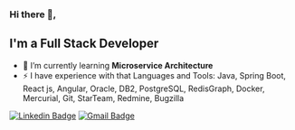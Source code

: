### Hi there 👋,

## I'm a Full Stack Developer
- 🌱 I’m currently learning **Microservice Architecture**
- :zap:  I have experience with that Languages and Tools: Java, Spring Boot, React js, Angular, Oracle, DB2, PostgreSQL, RedisGraph, Docker, Mercurial, Git, StarTeam, Redmine, Bugzilla

[![Linkedin Badge](https://img.shields.io/badge/-sertacguler-blue?style=flat-square&logo=Linkedin&logoColor=white&link=https://www.linkedin.com/in/sertac-guler/)](https://www.linkedin.com/in/sertac-guler/) 
[![Gmail Badge](https://img.shields.io/badge/-sertacguler1@gmail.com-c14438?style=flat-square&logo=Gmail&logoColor=white&link=mailto:sertacguler1@gmail.com)](mailto:sertacguler1@gmail.com)
